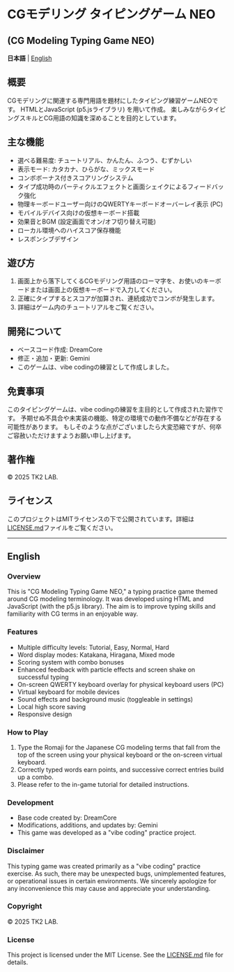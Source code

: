# CGモデリング タイピングゲーム NEO
## (CG Modeling Typing Game NEO)

**日本語** | [English](#english)

## 概要

CGモデリングに関連する専門用語を題材にしたタイピング練習ゲームNEOです。
HTMLとJavaScript (p5.jsライブラリ) を用いて作成。
楽しみながらタイピングスキルとCG用語の知識を深めることを目的としています。

## 主な機能

* 選べる難易度: チュートリアル、かんたん、ふつう、むずかしい
* 表示モード: カタカナ、ひらがな、ミックスモード
* コンボボーナス付きスコアリングシステム
* タイプ成功時のパーティクルエフェクトと画面シェイクによるフィードバック強化
* 物理キーボードユーザー向けのQWERTYキーボードオーバーレイ表示 (PC)
* モバイルデバイス向けの仮想キーボード搭載
* 効果音とBGM (設定画面でオン/オフ切り替え可能)
* ローカル環境へのハイスコア保存機能
* レスポンシブデザイン

## 遊び方

1.  画面上から落下してくるCGモデリング用語のローマ字を、お使いのキーボードまたは画面上の仮想キーボードで入力してください。
2.  正確にタイプするとスコアが加算され、連続成功でコンボが発生します。
3.  詳細はゲーム内のチュートリアルをご覧ください。

## 開発について

* ベースコード作成: DreamCore
* 修正・追加・更新: Gemini
* このゲームは、vibe codingの練習として作成しました。

## 免責事項

このタイピングゲームは、vibe codingの練習を主目的として作成された習作です。
予期せぬ不具合や未実装の機能、特定の環境での動作不備などが存在する可能性があります。
もしそのような点がございましたら大変恐縮ですが、何卒ご容赦いただけますようお願い申し上げます。

## 著作権

© 2025 TK2 LAB.

## ライセンス

このプロジェクトはMITライセンスの下で公開されています。詳細は[LICENSE.md](LICENSE.md)ファイルをご覧ください。

---

<a name="english"></a>
## English

### Overview

This is "CG Modeling Typing Game NEO," a typing practice game themed around CG modeling terminology.
It was developed using HTML and JavaScript (with the p5.js library).
The aim is to improve typing skills and familiarity with CG terms in an enjoyable way.

### Features

* Multiple difficulty levels: Tutorial, Easy, Normal, Hard
* Word display modes: Katakana, Hiragana, Mixed mode
* Scoring system with combo bonuses
* Enhanced feedback with particle effects and screen shake on successful typing
* On-screen QWERTY keyboard overlay for physical keyboard users (PC)
* Virtual keyboard for mobile devices
* Sound effects and background music (toggleable in settings)
* Local high score saving
* Responsive design

### How to Play

1.  Type the Romaji for the Japanese CG modeling terms that fall from the top of the screen using your physical keyboard or the on-screen virtual keyboard.
2.  Correctly typed words earn points, and successive correct entries build up a combo.
3.  Please refer to the in-game tutorial for detailed instructions.

### Development

* Base code created by: DreamCore
* Modifications, additions, and updates by: Gemini
* This game was developed as a "vibe coding" practice project.

### Disclaimer

This typing game was created primarily as a "vibe coding" practice exercise.
As such, there may be unexpected bugs, unimplemented features, or operational issues in certain environments.
We sincerely apologize for any inconvenience this may cause and appreciate your understanding.

### Copyright

© 2025 TK2 LAB.

### License

This project is licensed under the MIT License. See the [LICENSE.md](LICENSE.md) file for details.

